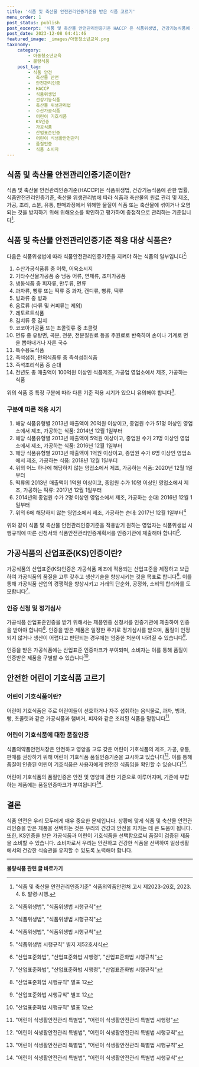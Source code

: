 ```yaml
---
title: '식품 및 축산물 안전관리인증기준을 받은 식품 고르기'
menu_order: 1
post_status: publish
post_excerpt: '식품 및 축산물 안전관리인증기준 HACCP 은 식품위생법, 건강기능식품에 관한 법률, 식품안전관리인증기준, 축산물 위생관리법에 따라 식품과 축산물의 원료 관리 및 제조, 가공, 조리, 소분, 유통, 판매과정에서 위해한 물질이 식품 또는 축산물에 섞이거나 오염되는 것을 방지하기 위해 위해요소를 확인하고 평가하여 중점적으로 관리하는 기준입니다  1 .'
post_date: 2023-12-08 04:41:46
featured_image: _images/아동청소년교육.png
taxonomy:
    category:
        - 아동청소년교육
        - 불량식품
    post_tag:
        - 식품 안전
        -  축산물 안전
        -  안전관리인증
        -  HACCP
        -  식품위생법
        -  건강기능식품
        -  축산물 위생관리법
        -  수산가공식품
        -  어린이 기호식품
        -  KS인증
        -  가공식품
        -  산업표준인증
        -  어린이 식생활안전관리
        -  품질인증
        -  식품 소비자
---
```



## 식품 및 축산물 안전관리인증기준이란?

식품 및 축산물 안전관리인증기준(HACCP)은 식품위생법, 건강기능식품에 관한 법률, 식품안전관리인증기준, 축산물 위생관리법에 따라 식품과 축산물의 원료 관리 및 제조, 가공, 조리, 소분, 유통, 판매과정에서 위해한 물질이 식품 또는 축산물에 섞이거나 오염되는 것을 방지하기 위해 위해요소를 확인하고 평가하여 중점적으로 관리하는 기준입니다[^1].

## 식품 및 축산물 안전관리인증기준 적용 대상 식품은?

다음은 식품위생법에 따라 식품안전관리인증기준을 지켜야 하는 식품의 일부입니다[^2]:

1. 수산가공식품류 중 어묵, 어육소시지
2. 기타수산물가공품 중 냉동 어류, 연체류, 조미가공품
3. 냉동식품 중 피자류, 만두류, 면류
4. 과자류, 빵류 또는 떡류 중 과자, 캔디류, 빵류, 떡류
5. 빙과류 중 빙과
6. 음료류 (다류 및 커피류는 제외)
7. 레토르트식품
8. 김치류 중 김치
9. 코코아가공품 또는 초콜릿류 중 초콜릿
10. 면류 중 유탕면, 곡분, 전분, 전분질원료 등을 주원료로 반죽하여 손이나 기계로 면을 뽑아내거나 자른 국수
11. 특수용도식품
12. 즉석섭취, 편의식품류 중 즉석섭취식품
13. 즉석조리식품 중 순대
14. 전년도 총 매출액이 100억원 이상인 식품제조, 가공업 영업소에서 제조, 가공하는 식품

위의 식품 중 특정 구분에 따라 다른 기준 적용 시기가 있으니 유의해야 합니다[^2].

### 구분에 따른 적용 시기

1. 해당 식품유형별 2013년 매출액이 20억원 이상이고, 종업원 수가 51명 이상인 영업소에서 제조, 가공하는 식품: 2014년 12월 1일부터
2. 해당 식품유형별 2013년 매출액이 5억원 이상이고, 종업원 수가 21명 이상인 영업소에서 제조, 가공하는 식품: 2016년 12월 1일부터
3. 해당 식품유형별 2013년 매출액이 1억원 이상이고, 종업원 수가 6명 이상인 영업소에서 제조, 가공하는 식품: 2018년 12월 1일부터
4. 위의 어느 하나에 해당하지 않는 영업소에서 제조, 가공하는 식품: 2020년 12월 1일부터
5. 떡류의 2013년 매출액이 1억원 이상이고, 종업원 수가 10명 이상인 영업소에서 제조, 가공하는 떡류: 2017년 12월 1일부터
6. 2014년의 종업원 수가 2명 이상인 영업소에서 제조, 가공하는 순대: 2016년 12월 1일부터
7. 위의 6에 해당하지 않는 영업소에서 제조, 가공하는 순대: 2017년 12월 1일부터[^2]

위와 같이 식품 및 축산물 안전관리인증기준을 적용받기 원하는 영업자는 식품위생법 시행규칙에 따른 신청서와 식품안전관리인증계획서를 인증기관에 제출해야 합니다[^3].

## 가공식품의 산업표준(KS)인증이란?

가공식품의 산업표준(KS)인증은 가공식품 제조에 적용되는 산업표준을 제정하고 보급하여 가공식품의 품질을 고루 갖추고 생산기술을 향상시키는 것을 목표로 합니다[^4]. 이를 통해 가공식품 산업의 경쟁력을 향상시키고 거래의 단순화, 공정화, 소비의 합리화를 도모합니다[^4].

### 인증 신청 및 정기심사

가공식품 산업표준인증을 받기 위해서는 제품인증 신청서를 인증기관에 제출하여 인증을 받아야 합니다[^5]. 인증을 받은 제품은 일정한 주기로 정기심사를 받으며, 품질이 인정되지 않거나 생산이 어렵다고 판단되는 경우에는 엄중한 처분이 내려질 수 있습니다[^5].

인증을 받은 가공식품에는 산업표준 인증마크가 부여되며, 소비자는 이를 통해 품질이 인증받은 제품을 구별할 수 있습니다[^5].

## 안전한 어린이 기호식품 고르기

### 어린이 기호식품이란?

어린이 기호식품은 주로 어린이들이 선호하거나 자주 섭취하는 음식물로, 과자, 빙과, 빵, 초콜릿과 같은 가공식품과 햄버거, 피자와 같은 조리된 식품을 말합니다[^6].

### 어린이 기호식품에 대한 품질인증

식품의약품안전처장은 안전하고 영양을 고루 갖춘 어린이 기호식품의 제조, 가공, 유통, 판매를 권장하기 위해 어린이 기호식품 품질인증기준을 고시하고 있습니다[^7]. 이를 통해 품질이 인증된 어린이 기호식품은 사용자에게 안전한 식품임을 확인할 수 있습니다[^7].

어린이 기호식품의 품질인증은 안전 및 영양에 관한 기준으로 이루어지며, 기준에 부합하는 제품에는 품질인증마크가 부여됩니다[^7].

## 결론

식품 안전은 우리 모두에게 매우 중요한 문제입니다. 상황에 맞게 식품 및 축산물 안전관리인증을 받은 제품을 선택하는 것은 우리의 건강과 안전을 지키는 데 큰 도움이 됩니다. 또한, KS인증을 받은 가공식품과 어린이 기호식품을 선택함으로써 품질이 검증된 제품을 소비할 수 있습니다. 소비자로서 우리는 안전하고 건강한 식품을 선택하여 일상생활에서의 건강한 식습관을 유지할 수 있도록 노력해야 합니다.

[^1]: "식품 및 축산물 안전관리인증기준" 식품의약품안전처 고시 제2023-26호, 2023. 4. 6. 발령·시행.
[^2]: "식품위생법", "식품위생법 시행규칙"
[^3]: "식품위생법 시행규칙" 별지 제52호서식
[^4]: "산업표준화법", "산업표준화법 시행령", "산업표준화법 시행규칙"
[^5]: "산업표준화법 시행규칙" 별표 12
[^6]: "어린이 식생활안전관리 특별법", "어린이 식생활안전관리 특별법 시행령"
[^7]: "어린이 식생활안전관리 특별법", "어린이 식생활안전관리 특별법 시행규칙"
<!-- wp:separator -->
<hr class="wp-block-separator has-alpha-channel-opacity"/>
<!-- /wp:separator -->

<!-- wp:group {"backgroundColor":"base","layout":{"type":"constrained"}} -->
<div class="wp-block-group has-base-background-color has-background"><!-- wp:paragraph {"align":"center","fontSize":"medium"} -->
<p class="has-text-align-center has-large-font-size"><strong>불량식품 관련 글 바로가기</strong></p>
<!-- /wp:paragraph -->


<!-- wp:latest-posts
{"categories":[{"id":31950,"count":19,"description":"","link":"https://uknowlaw.com/category/%eb%b6%88%eb%9f%89%ec%8b%9d%ed%92%88/","name":"불량식품","slug":"불량식품","taxonomy":"category","parent":0,"meta":[],"_links":{"self":[{"href":"https://uknowlaw.com/wp-json/wp/v2/categories/31950"}],"collection":[{"href":"https://uknowlaw.com/wp-json/wp/v2/categories"}],"about":[{"href":"https://uknowlaw.com/wp-json/wp/v2/taxonomies/category"}],"wp:post_type":[{"href":"https://uknowlaw.com/wp-json/wp/v2/posts?categories=31950"}],"curies":[{"name":"wp","href":"https://api.w.org/{rel}","templated":true}]}}],"postsToShow":100,"excerptLength":28,"postLayout":"grid","columns":2,"featuredImageAlign":"left","featuredImageSizeSlug":"large","fontSize":"small"} /--></div>
<!-- /wp:group -->